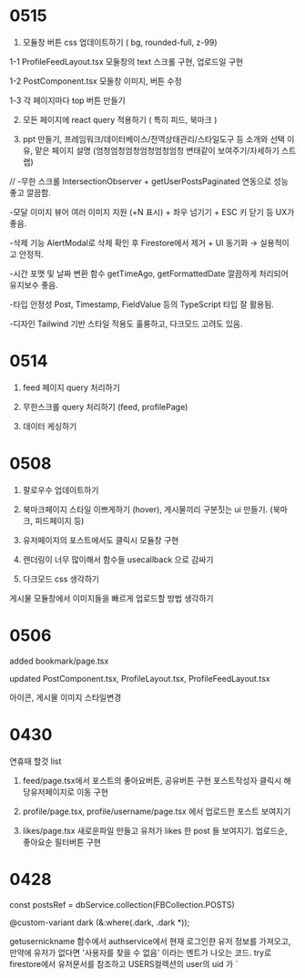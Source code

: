 # 0515

1. 모듈창 버튼 css 업데이트하기 ( bg, rounded-full, z-99)

1-1 ProfileFeedLayout.tsx 모둘창의 text 스크롤 구현, 업로드일 구현

1-2 PostComponent.tsx 모둘창 이미지, 버튼 수정

1-3 각 페이지마다 top 버튼 만들기

2. 모든 페이지에 react query 적용하기 ( 특히 피드, 북마크 )

3. ppt 만들기, 프레임워크/데이터베이스/전역상태관리/스타일도구 등 소개와 선택 이유, 맡은 페이지 설명 (엄청엄청엄청엄청엄청엄청 변태같이 보여주기/자세하기 스트랩)

// -무한 스크롤
IntersectionObserver + getUserPostsPaginated 연동으로 성능 좋고 깔끔함.

-모달 이미지 뷰어
여러 이미지 지원 (+N 표시) + 좌우 넘기기 + ESC 키 닫기 등 UX가 좋음.

-삭제 기능
AlertModal로 삭제 확인 후 Firestore에서 제거 + UI 동기화 → 실용적이고 안정적.

-시간 포맷 및 날짜 변환 함수
getTimeAgo, getFormattedDate 깔끔하게 처리되어 유지보수 좋음.

-타입 안정성
Post, Timestamp, FieldValue 등의 TypeScript 타입 잘 활용됨.

-디자인
Tailwind 기반 스타일 적용도 훌륭하고, 다크모드 고려도 있음.

# 0514

1. feed 페이지 query 처리하기

2. 무한스크롤 query 처리하기 (feed, profilePage)

3. 데이터 케싱하기

# 0508

1. 팔로우수 업데이트하기

2. 북마크페이지 스타일 이쁘게하기 (hover), 게시물끼리 구분짓는 ui 만들기. (북마크, 피드페이지 등)

3. 유저페이지의 포스트에서도 클릭시 모듈창 구현

4. 렌더링이 너무 많이해서 함수들 usecallback 으로 감싸기

5. 다크모드 css 생각하기

게시물 모듈창에서 이미지들을 빠르게 업로드할 방법 생각하기

# 0506

added bookmark/page.tsx

updated PostComponent.tsx, ProfileLayout.tsx, ProfileFeedLayout.tsx

아이콘, 게시물 이미지 스타일변경

# 0430

연휴때 할것 list

1. feed/page.tsx에서 포스트의 좋아요버튼, 공유버튼 구현
   포스트작성자 클릭시 해당유저페이지로 이동 구현

2. profile/page.tsx, profile/username/page.tsx 에서 업로드한 포스트 보여지기

3. likes/page.tsx 새로운파일 만들고 유저가 likes 한 post 들 보여지기.
   업로드순, 좋아요순 필터버튼 구현

# 0428

const postsRef = dbService.collection(FBCollection.POSTS)

@custom-variant dark (&:where(.dark, .dark \*));

getusernickname 함수에서 authservice에서 현재 로그인한 유저 정보를 가져오고, 만약에 유저가 없다면 '사용자를 찾을 수 없음' 이라는 멘트가 나오는 코드. try로 firestore에서 유저문서를 참조하고 USERS컬렉션의 user의 uid 가 `
